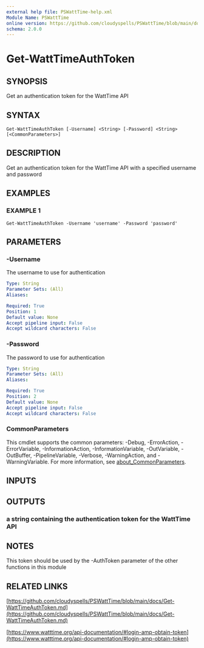 ```yaml
---
external help file: PSWattTime-help.xml
Module Name: PSWattTime
online version: https://github.com/cloudyspells/PSWattTime/blob/main/docs/Get-WattTimeAuthToken.md
schema: 2.0.0
---
```


# Get-WattTimeAuthToken

## SYNOPSIS
Get an authentication token for the WattTime API

## SYNTAX

```
Get-WattTimeAuthToken [-Username] <String> [-Password] <String> [<CommonParameters>]
```

## DESCRIPTION
Get an authentication token for the WattTime API with a specified username and password

## EXAMPLES

### EXAMPLE 1
```
Get-WattTimeAuthToken -Username 'username' -Password 'password'
```

## PARAMETERS

### -Username
The username to use for authentication

```yaml
Type: String
Parameter Sets: (All)
Aliases:

Required: True
Position: 1
Default value: None
Accept pipeline input: False
Accept wildcard characters: False
```

### -Password
The password to use for authentication

```yaml
Type: String
Parameter Sets: (All)
Aliases:

Required: True
Position: 2
Default value: None
Accept pipeline input: False
Accept wildcard characters: False
```

### CommonParameters
This cmdlet supports the common parameters: -Debug, -ErrorAction, -ErrorVariable, -InformationAction, -InformationVariable, -OutVariable, -OutBuffer, -PipelineVariable, -Verbose, -WarningAction, and -WarningVariable. For more information, see [about_CommonParameters](http://go.microsoft.com/fwlink/?LinkID=113216).

## INPUTS

## OUTPUTS

### a string containing the authentication token for the WattTime API
## NOTES
This token should be used by the -AuthToken parameter of the other functions in this module

## RELATED LINKS

[https://github.com/cloudyspells/PSWattTime/blob/main/docs/Get-WattTimeAuthToken.md](https://github.com/cloudyspells/PSWattTime/blob/main/docs/Get-WattTimeAuthToken.md)

[https://www.watttime.org/api-documentation/#login-amp-obtain-token](https://www.watttime.org/api-documentation/#login-amp-obtain-token)

